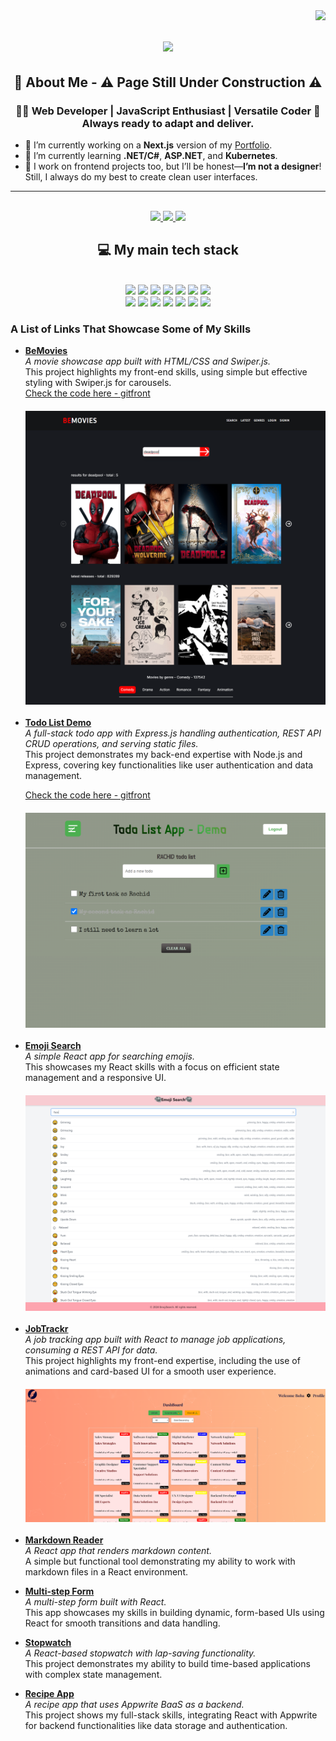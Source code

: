 <img src="https://visitor-badge.laobi.icu/badge?page_id=Rashy-hub.Rashy-Hub" align="right"/>

<h1 align="center">
  <img src="https://readme-typing-svg.demolab.com?font=Fira+Code&weight=600&size=32&duration=3000&pause=600&color=4E5C97&vCenter=true&width=450&height=80&lines=Hi+there!%F0%9F%91%8B+;I'm+Rachid+Yagoubi+!%F0%9F%91%8A;I'm+a+web+Developer%F0%9F%9A%80!" />
</h1>

<h2 align="center">🎤 About Me - ⚠ Page Still Under Construction ⚠ </h2>
<h3 align="center">👨‍💻 Web Developer | JavaScript Enthusiast | Versatile Coder 🚀Always ready to adapt and deliver.</h3>

  - 🔭 I’m currently working on a **Next.js** version of my [Portfolio](https://www.underconstructionpage.com/).<br>
  - 🌱 I’m currently learning **.NET/C#**, **ASP.NET**, and **Kubernetes**.<br>
  - 🎨 I work on frontend projects too, but I’ll be honest—**I’m not a designer**! Still, I always do my best to create clean user interfaces.<br>
<hr>
<br>
<div align ="center">
<a href="mailto:yagoubi.r@gmail.com" >
<img src="https://img.shields.io/badge/Gmail-D14836?style=for-the-badge&logo=gmail&logoColor=white"/>
</a>
<a href="https://www.linkedin.com/in/rachid-yagoubi-dev/" target="_blank">
<img src="https://img.shields.io/badge/LinkedIn-0077B5?style=for-the-badge&logo=linkedin&logoColor=white"/>
</a>
<a href="https://yagoubi-rachid-dev.onrender.com/" target="_blank">
<img src="https://img.shields.io/badge/Portfolio-255E63?style=for-the-badge&logo=About.me&logoColor=white"/>
</a>


</div>
<h2 align="center">💻 My main tech stack </h2>
<br>
<div align="center" >
  <img src="https://img.shields.io/badge/HTML5-E34F26?style=for-the-badge&logo=html5&logoColor=white"/>
  <img src="https://img.shields.io/badge/CSS3-1572B6?style=for-the-badge&logo=css3&logoColor=white"/>
  <img src="https://img.shields.io/badge/JavaScript-323330?style=for-the-badge&logo=javascript&logoColor=F7DF1E">
  <img src="https://img.shields.io/badge/TypeScript-007ACC?style=for-the-badge&logo=typescript&logoColor=white">
  <img src="https://img.shields.io/badge/React-20232A?style=for-the-badge&logo=react&logoColor=61DAFB">
  <img src="https://img.shields.io/badge/Tailwind_CSS-38B2AC?style=for-the-badge&logo=tailwind-css&logoColor=white">
  <img src="https://img.shields.io/badge/next%20js-000000?style=for-the-badge&logo=nextdotjs&logoColor=white">
     
 </div>
 <div align ="center">
  <img src="https://img.shields.io/badge/Node%20js-339933?style=for-the-badge&logo=nodedotjs&logoColor=white">
  <img src="https://img.shields.io/badge/Express%20js-000000?style=for-the-badge&logo=express&logoColor=white">
  <img src="https://img.shields.io/badge/MongoDB-4EA94B?style=for-the-badge&logo=mongodb&logoColor=white">
  <img src="https://img.shields.io/badge/MySQL-005C84?style=for-the-badge&logo=mysql&logoColor=white">
  <img src="https://img.shields.io/badge/strapi-2F2E8B?style=for-the-badge&logo=strapi&logoColor=white">
  <img src="https://img.shields.io/badge/Appwrite-F02E65?style=for-the-badge&logo=Appwrite&logoColor=black">
  <img src="https://img.shields.io/badge/Docker-2CA5E0?style=for-the-badge&logo=docker&logoColor=white">
  </div>

### A List of Links That Showcase Some of My Skills

- [**BeMovies**](https://bemovies.onrender.com)  
  *A movie showcase app built with HTML/CSS and Swiper.js.*  
  This project highlights my front-end skills, using simple but effective styling with Swiper.js for carousels.<br>
  [Check the code here - gitfront](https://gitfront.io/r/Neoth/w7YhrB7B8s5w/BeMovies/)
  
  <img src="assets/bemovies-screenshot.png" style="display: block; width: 600px; margin-bottom: 20px;margin-top: 20px;">


- [**Todo List Demo**](https://todo-list-demo.onrender.com)  
  *A full-stack todo app with Express.js handling authentication, REST API CRUD operations, and serving static files.*  
  This project demonstrates my back-end expertise with Node.js and Express, covering key functionalities like user authentication and data management. <br>
 
  [Check the code here - gitfront](https://gitfront.io/r/Neoth/UCAL84TQNNZy/todo-list-demo/)

  <img src="assets/todo-app.png" style="display: block; width: 600px; margin-bottom: 20px;margin-top: 20px;">


- [**Emoji Search**](https://emojisearch-db.onrender.com)  
  *A simple React app for searching emojis.*  
  This showcases my React skills with a focus on efficient state management and a responsive UI. <br>

  <img src="assets/emoji-search.png" style="display: block; width: 600px; margin-bottom: 20px;margin-top: 20px;">

- [**JobTrackr**](https://jobtrackr-6b0t.onrender.com)  
  *A job tracking app built with React to manage job applications, consuming a REST API for data.* <br>
  This project highlights my front-end expertise, including the use of animations and card-based UI for a smooth user experience.

  <img src="assets/jobtracker.png" style="display: block; width: 600px; margin-bottom: 20px;margin-top: 20px;">

- [**Markdown Reader**](https://markdown-reader.onrender.com)  
  *A React app that renders markdown content.*  
  A simple but functional tool demonstrating my ability to work with markdown files in a React environment.

- [**Multi-step Form**](https://multistepform-ap6d.onrender.com)  
  *A multi-step form built with React.*  
  This app showcases my skills in building dynamic, form-based UIs using React for smooth transitions and data handling.

- [**Stopwatch**](https://stopwatch-bd8y.onrender.com)  
  *A React-based stopwatch with lap-saving functionality.*  
  This project demonstrates my ability to build time-based applications with complex state management.

- [**Recipe App**](https://recipe-react-app-va6l.onrender.com)  
  *A recipe app that uses Appwrite BaaS as a backend.*  
  This project shows my full-stack skills, integrating React with Appwrite for backend functionalities like data storage and authentication.







<!--

**Rashy-hub/Rashy-Hub** is a ✨ _special_ ✨ repository because its `README.md` (this file) appears on your GitHub profile.

Here are some ideas to get you started:


- 🌱 I’m currently learning ...
- 👯 I’m looking to collaborate on ...
- 🤔 I’m looking for help with ...
- 💬 Ask me about ...
- 📫 How to reach me: ...
- 😄 Pronouns: ...
- ⚡ Fun fact: ...
-->
